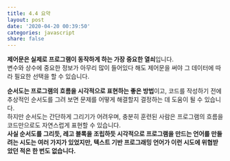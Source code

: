 ```yaml
---
title: 4.4 요약
layout: post
date: '2020-04-20 00:39:50'
categories: javascript
share: false
---
```


**제어문은 실제로 프로그램이 동작하게 하는 가장 중요한 열쇠**입니다.  
변수와 상수에 중요한 정보가 아무리 많이 들어있다 해도 제어문을 써야 그 데이터에 따라 필요한 선택을 할 수 있습니다.  

**순서도는 프로그램의 흐름을 시각적으로 표현하는 좋은 방법**이고, 코드를 작성하기 전에 추상적인 순서도를 그려 보면 문제를 어떻게 해결할지 결정하는 데 도움이 될 수 있습니다.  
하지만 순서도는 간단하게 그리기가 어려우며, 충분히 훈련된 사람은 프로그램의 흐름을 코드만으로도 자연스럽게 표현할 수 있습니다.  
**사실 순서도를 그리듯, 레고 블록을 조립하듯 시각적으로 프로그램을 만드는 언어를 만들려는 시도는 여러 가지가 있었지만, 텍스트 기반 프로그래밍 언어가 이런 시도에 위협받았던 적은 한 번도 없습니다.**